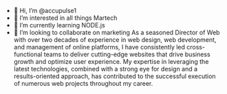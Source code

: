 - 👋 Hi, I’m @accupulse1
- 👀 I’m interested in all things Martech
- 🌱 I’m currently learning NODE.js
- 💞️ I’m looking to collaborate on marketing
As a seasoned Director of Web with over two decades of experience in web design, web development, and management of online platforms, I have consistently led cross-functional teams to deliver cutting-edge websites that drive business growth and optimize user experience. My expertise in leveraging the latest technologies, combined with a strong eye for design and a results-oriented approach, has contributed to the successful execution of numerous web projects throughout my career. 

